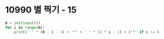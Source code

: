 # 10990 별 찍기 - 15



```python
N = int(input())
for i in range(N):
    print(' ' * (N - i - 1) + '*' + ' ' * (2 * i - 1) + ('*' if i != 0 else ''))
```

